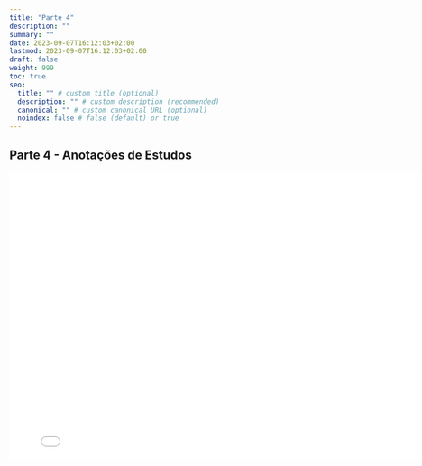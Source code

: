 ```yaml
---
title: "Parte 4"
description: ""
summary: ""
date: 2023-09-07T16:12:03+02:00
lastmod: 2023-09-07T16:12:03+02:00
draft: false
weight: 999
toc: true
seo:
  title: "" # custom title (optional)
  description: "" # custom description (recommended)
  canonical: "" # custom canonical URL (optional)
  noindex: false # false (default) or true
---
```


## Parte 4 - Anotações de Estudos

<iframe src="../../pdfs/converted/Semana5.pdf" frameborder="0" width="800" height="510"></iframe>
